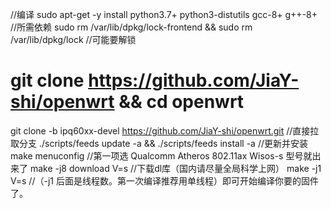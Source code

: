 //编译
sudo apt-get -y install python3.7+ python3-distutils gcc-8+ g++-8+ //所需依赖
sudo rm /var/lib/dpkg/lock-frontend && sudo rm /var/lib/dpkg/lock  //可能要解锁
# git clone https://github.com/JiaY-shi/openwrt &&  cd openwrt

git clone -b ipq60xx-devel https://github.com/JiaY-shi/openwrt.git  //直接拉取分支
./scripts/feeds update -a && ./scripts/feeds install -a    //更新并安装
make menuconfig   //第一项选 Qualcomm Atheros 802.11ax Wisos-s 型号就出来了
make -j8 download V=s   //下载dl库（国内请尽量全局科学上网）
make -j1 V=s         //（-j1 后面是线程数。第一次编译推荐用单线程）即可开始编译你要的固件了。
